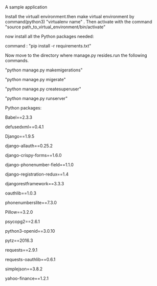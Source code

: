 A sample application

Install the virtuall environment.then make virtual environment by command(python3)  "virtualenv name" .
Then activate with the command "source path_to_virtual_environment/bin/activate"

now install all the Python packages needed:

command : "pip install -r requirements.txt"


Now move to the directory where manage.py resides.run the following commands.

"python manage.py makemigerations"

"python manage.py migerate"

"python manage.py createsuperuser"

"python manage.py runserver"




Python packages:

Babel==2.3.3

defusedxml==0.4.1

Django==1.9.5

django-allauth==0.25.2

django-crispy-forms==1.6.0

django-phonenumber-field==1.1.0

django-registration-redux==1.4

djangorestframework==3.3.3

oauthlib==1.0.3

phonenumberslite==7.3.0

Pillow==3.2.0

psycopg2==2.6.1

python3-openid==3.0.10

pytz==2016.3

requests==2.9.1

requests-oauthlib==0.6.1

simplejson==3.8.2

yahoo-finance==1.2.1



